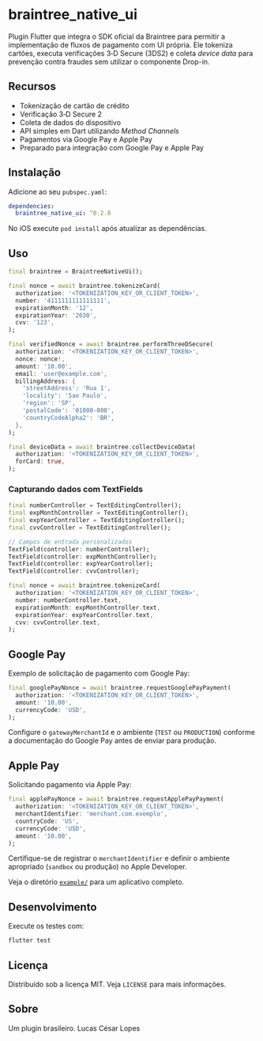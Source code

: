 # braintree_native_ui

Plugin Flutter que integra o SDK oficial da Braintree para permitir a
implementação de fluxos de pagamento com UI própria. Ele tokeniza cartões,
executa verificações 3‑D Secure (3DS2) e coleta *device data* para prevenção
contra fraudes sem utilizar o componente Drop-in.

## Recursos

- Tokenização de cartão de crédito
- Verificação 3‑D Secure 2
- Coleta de dados do dispositivo
- API simples em Dart utilizando *Method Channels*
- Pagamentos via Google Pay e Apple Pay
- Preparado para integração com Google Pay e Apple Pay

## Instalação

Adicione ao seu `pubspec.yaml`:

```yaml
dependencies:
  braintree_native_ui: ^0.2.0
```

No iOS execute `pod install` após atualizar as dependências.

## Uso

```dart
final braintree = BraintreeNativeUi();

final nonce = await braintree.tokenizeCard(
  authorization: '<TOKENIZATION_KEY_OR_CLIENT_TOKEN>',
  number: '4111111111111111',
  expirationMonth: '12',
  expirationYear: '2030',
  cvv: '123',
);

final verifiedNonce = await braintree.performThreeDSecure(
  authorization: '<TOKENIZATION_KEY_OR_CLIENT_TOKEN>',
  nonce: nonce!,
  amount: '10.00',
  email: 'user@example.com',
  billingAddress: {
    'streetAddress': 'Rua 1',
    'locality': 'Sao Paulo',
    'region': 'SP',
    'postalCode': '01000-000',
    'countryCodeAlpha2': 'BR',
  },
);

final deviceData = await braintree.collectDeviceData(
  authorization: '<TOKENIZATION_KEY_OR_CLIENT_TOKEN>',
  forCard: true,
);
```

### Capturando dados com TextFields

```dart
final numberController = TextEditingController();
final expMonthController = TextEditingController();
final expYearController = TextEditingController();
final cvvController = TextEditingController();

// Campos de entrada personalizados
TextField(controller: numberController);
TextField(controller: expMonthController);
TextField(controller: expYearController);
TextField(controller: cvvController);

final nonce = await braintree.tokenizeCard(
  authorization: '<TOKENIZATION_KEY_OR_CLIENT_TOKEN>',
  number: numberController.text,
  expirationMonth: expMonthController.text,
  expirationYear: expYearController.text,
  cvv: cvvController.text,
);
```

## Google Pay

Exemplo de solicitação de pagamento com Google Pay:

```dart
final googlePayNonce = await braintree.requestGooglePayPayment(
  authorization: '<TOKENIZATION_KEY_OR_CLIENT_TOKEN>',
  amount: '10.00',
  currencyCode: 'USD',
);
```

Configure o `gatewayMerchantId` e o ambiente (`TEST` ou `PRODUCTION`) conforme a documentação do Google Pay antes de enviar para produção.

## Apple Pay

Solicitando pagamento via Apple Pay:

```dart
final applePayNonce = await braintree.requestApplePayPayment(
  authorization: '<TOKENIZATION_KEY_OR_CLIENT_TOKEN>',
  merchantIdentifier: 'merchant.com.exemplo',
  countryCode: 'US',
  currencyCode: 'USD',
  amount: '10.00',
);
```

Certifique-se de registrar o `merchantIdentifier` e definir o ambiente apropriado (`sandbox` ou produção) no Apple Developer.

Veja o diretório [`example/`](example) para um aplicativo completo.

## Desenvolvimento

Execute os testes com:

```bash
flutter test
```

## Licença

Distribuído sob a licença MIT. Veja `LICENSE` para mais informações.

## Sobre

Um plugin brasileiro.
Lucas César Lopes

